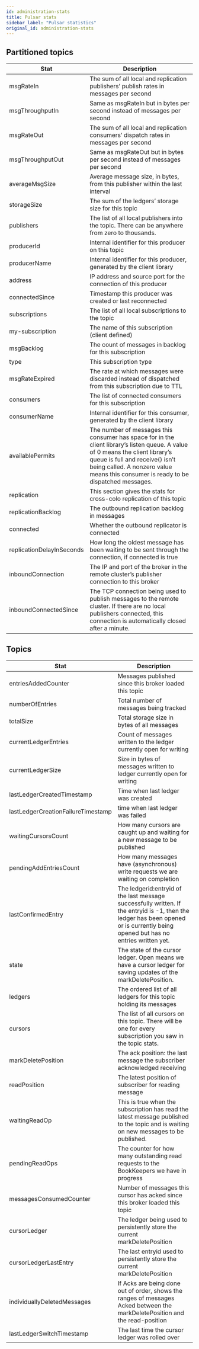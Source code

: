 ```yaml
---
id: administration-stats
title: Pulsar stats
sidebar_label: "Pulsar statistics"
original_id: administration-stats
---
```


## Partitioned topics

|Stat|Description|
|---|---|
|msgRateIn| The sum of all local and replication publishers’ publish rates in messages per second|
|msgThroughputIn| Same as msgRateIn but in bytes per second instead of messages per second|
|msgRateOut|  The sum of all local and replication consumers’ dispatch rates in messages per second|
|msgThroughputOut|  Same as msgRateOut but in bytes per second instead of messages per second|
|averageMsgSize|  Average message size, in bytes, from this publisher within the last interval|
|storageSize| The sum of the ledgers’ storage size for this topic|
|publishers|  The list of all local publishers into the topic. There can be anywhere from zero to thousands.|
|producerId|  Internal identifier for this producer on this topic|
|producerName|  Internal identifier for this producer, generated by the client library|
|address| IP address and source port for the connection of this producer|
|connectedSince|  Timestamp this producer was created or last reconnected|
|subscriptions| The list of all local subscriptions to the topic|
|my-subscription| The name of this subscription (client defined)|
|msgBacklog|  The count of messages in backlog for this subscription|
|type|  This subscription type|
|msgRateExpired|  The rate at which messages were discarded instead of dispatched from this subscription due to TTL|
|consumers| The list of connected consumers for this subscription|
|consumerName|  Internal identifier for this consumer, generated by the client library|
|availablePermits|  The number of messages this consumer has space for in the client library’s listen queue. A value of 0 means the client library’s queue is full and receive() isn’t being called. A nonzero value means this consumer is ready to be dispatched messages.|
|replication| This section gives the stats for cross-colo replication of this topic|
|replicationBacklog|  The outbound replication backlog in messages|
|connected| Whether the outbound replicator is connected|
|replicationDelayInSeconds| How long the oldest message has been waiting to be sent through the connection, if connected is true|
|inboundConnection| The IP and port of the broker in the remote cluster’s publisher connection to this broker|
|inboundConnectedSince| The TCP connection being used to publish messages to the remote cluster. If there are no local publishers connected, this connection is automatically closed after a minute.|


## Topics

|Stat|Description|
|---|---|
|entriesAddedCounter| Messages published since this broker loaded this topic|
|numberOfEntries| Total number of messages being tracked|
|totalSize| Total storage size in bytes of all messages|
|currentLedgerEntries|  Count of messages written to the ledger currently open for writing|
|currentLedgerSize| Size in bytes of messages written to ledger currently open for writing|
|lastLedgerCreatedTimestamp|  Time when last ledger was created|
|lastLedgerCreationFailureTimestamp|  time when last ledger was failed|
|waitingCursorsCount| How many cursors are caught up and waiting for a new message to be published|
|pendingAddEntriesCount|  How many messages have (asynchronous) write requests we are waiting on completion|
|lastConfirmedEntry|  The ledgerid:entryid of the last message successfully written. If the entryid is -1, then the ledger has been opened or is currently being opened but has no entries written yet.|
|state| The state of the cursor ledger. Open means we have a cursor ledger for saving updates of the markDeletePosition.|
|ledgers| The ordered list of all ledgers for this topic holding its messages|
|cursors| The list of all cursors on this topic. There will be one for every subscription you saw in the topic stats.|
|markDeletePosition|  The ack position: the last message the subscriber acknowledged receiving|
|readPosition|  The latest position of subscriber for reading message|
|waitingReadOp| This is true when the subscription has read the latest message published to the topic and is waiting on new messages to be published.|
|pendingReadOps|  The counter for how many outstanding read requests to the BookKeepers we have in progress|
|messagesConsumedCounter| Number of messages this cursor has acked since this broker loaded this topic|
|cursorLedger|  The ledger being used to persistently store the current markDeletePosition|
|cursorLedgerLastEntry| The last entryid used to persistently store the current markDeletePosition|
|individuallyDeletedMessages| If Acks are being done out of order, shows the ranges of messages Acked between the markDeletePosition and the read-position|
|lastLedgerSwitchTimestamp| The last time the cursor ledger was rolled over|

